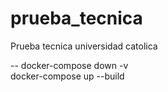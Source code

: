 # prueba_tecnica
Prueba tecnica universidad catolica 


-- docker-compose down -v  
docker-compose up --build